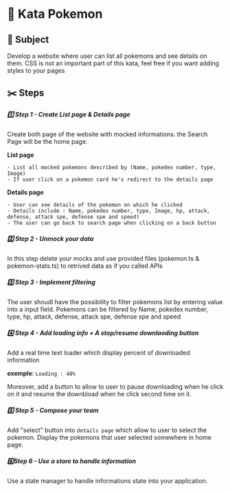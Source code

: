 # 🐢 Kata Pokemon

## 📄 Subject
Develop a website where user can list all pokemons and see details on them.
CSS is not an important part of this kata, feel free if you want adding styles to your pages

## ✂️ Steps

##### 1️⃣ Step 1 - Create List page & Details page
Create both page of the website with mocked informations.
the Search Page will be the home page.

**List page**
```
- List all mocked pokemons described by (Name, pokedex number, type, Image)
- If user click on a pokemon card he's redirect to the details page
```

**Details page**
```
- User can see details of the pokemon on which he clicked
- Details include : Name, pokedex number, type, Image, hp, attack, defense, attack spe, defense spe and speed)
- The user can go back to search page when clicking on a back button
```

##### 2️⃣ Step 2 - Unmock your data
In this step delete your mocks and use provided files (pokemon.ts & pokemon-stats.ts) to retrived data as if you called APIs

##### 3️⃣ Step 3 - Implement filtering
The user shoudl have the possibility to filter pokemons list by entering value into a input field.
Pokemons can be filtered by Name, pokedex number, type, hp, attack, defense, attack spe, defense spe and speed

##### 4️⃣ Step 4 - Add loading info + A stop/resume downlaoding button
Add a real time text loader which display percent of downloaded information

**exemple**: `Loading : 48%`

Moreover, add a button to allow to user to pause downloading when he click on it and resume the downbload when he click second time on it.

##### 5️⃣ Step 5 - Compose your team
Add "select" button into `details page` which allow to user to select the pokemon.
Display the pokemons that user selected somewhere in home page.

##### 6️⃣Step 6 - Use a store to handle information
Use a state manager to handle informations state into your application.
